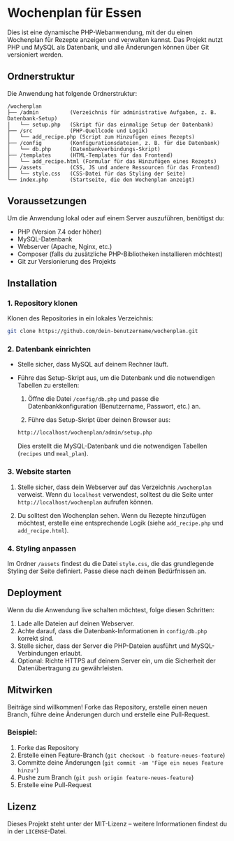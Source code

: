 # Wochenplan für Essen

Dies ist eine dynamische PHP-Webanwendung, mit der du einen Wochenplan für Rezepte anzeigen und verwalten kannst. Das Projekt nutzt PHP und MySQL als Datenbank, und alle Änderungen können über Git versioniert werden.

## Ordnerstruktur

Die Anwendung hat folgende Ordnerstruktur:

```
/wochenplan
├── /admin          (Verzeichnis für administrative Aufgaben, z. B. Datenbank-Setup)
│   └── setup.php   (Skript für das einmalige Setup der Datenbank)
├── /src            (PHP-Quellcode und Logik)
│   └── add_recipe.php (Script zum Hinzufügen eines Rezepts)
├── /config         (Konfigurationsdateien, z. B. für die Datenbank)
│   └── db.php      (Datenbankverbindungs-Skript)
├── /templates      (HTML-Templates für das Frontend)
│   └── add_recipe.html (Formular für das Hinzufügen eines Rezepts)
├── /assets         (CSS, JS und andere Ressourcen für das Frontend)
│   └── style.css   (CSS-Datei für das Styling der Seite)
└── index.php       (Startseite, die den Wochenplan anzeigt)
```

## Voraussetzungen

Um die Anwendung lokal oder auf einem Server auszuführen, benötigst du:

- PHP (Version 7.4 oder höher)
- MySQL-Datenbank
- Webserver (Apache, Nginx, etc.)
- Composer (falls du zusätzliche PHP-Bibliotheken installieren möchtest)
- Git zur Versionierung des Projekts

## Installation

### 1. Repository klonen

Klonen des Repositories in ein lokales Verzeichnis:

```bash
git clone https://github.com/dein-benutzername/wochenplan.git
```

### 2. Datenbank einrichten

- Stelle sicher, dass MySQL auf deinem Rechner läuft.
- Führe das Setup-Skript aus, um die Datenbank und die notwendigen Tabellen zu erstellen:

   1. Öffne die Datei `/config/db.php` und passe die Datenbankkonfiguration (Benutzername, Passwort, etc.) an.
   
   2. Führe das Setup-Skript über deinen Browser aus:
   
   ```bash
   http://localhost/wochenplan/admin/setup.php
   ```
   
   Dies erstellt die MySQL-Datenbank und die notwendigen Tabellen (`recipes` und `meal_plan`).

### 3. Website starten

1. Stelle sicher, dass dein Webserver auf das Verzeichnis `/wochenplan` verweist. Wenn du `localhost` verwendest, solltest du die Seite unter `http://localhost/wochenplan` aufrufen können.

2. Du solltest den Wochenplan sehen. Wenn du Rezepte hinzufügen möchtest, erstelle eine entsprechende Logik (siehe `add_recipe.php` und `add_recipe.html`).

### 4. Styling anpassen

Im Ordner `/assets` findest du die Datei `style.css`, die das grundlegende Styling der Seite definiert. Passe diese nach deinen Bedürfnissen an.

## Deployment

Wenn du die Anwendung live schalten möchtest, folge diesen Schritten:

1. Lade alle Dateien auf deinen Webserver.
2. Achte darauf, dass die Datenbank-Informationen in `config/db.php` korrekt sind.
3. Stelle sicher, dass der Server die PHP-Dateien ausführt und MySQL-Verbindungen erlaubt.
4. Optional: Richte HTTPS auf deinem Server ein, um die Sicherheit der Datenübertragung zu gewährleisten.

## Mitwirken

Beiträge sind willkommen! Forke das Repository, erstelle einen neuen Branch, führe deine Änderungen durch und erstelle eine Pull-Request.

### Beispiel:

1. Forke das Repository
2. Erstelle einen Feature-Branch (`git checkout -b feature-neues-feature`)
3. Committe deine Änderungen (`git commit -am 'Füge ein neues Feature hinzu'`)
4. Pushe zum Branch (`git push origin feature-neues-feature`)
5. Erstelle eine Pull-Request

## Lizenz

Dieses Projekt steht unter der MIT-Lizenz – weitere Informationen findest du in der `LICENSE`-Datei.
